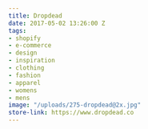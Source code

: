 ```yaml
---
title: Dropdead
date: 2017-05-02 13:26:00 Z
tags:
- shopify
- e-commerce
- design
- inspiration
- clothing
- fashion
- apparel
- womens
- mens
image: "/uploads/275-dropdead@2x.jpg"
store-link: https://www.dropdead.co
---
```


